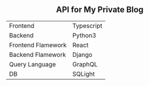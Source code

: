 <h2 align="center">API for My Private Blog<span></h2>

|   |  | 
|:-----------|:------------|
|Frontend          |Typescript|
|Backend          |Python3|
|Frontend Flamework|React|
|Backend Flamework|Django|
|Query Language   |GraphQL|
|DB              |SQLight|
